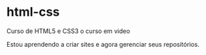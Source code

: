 # html-css
Curso de HTML5 e CSS3 o curso em video

Estou aprendendo a criar sites e agora gerenciar seus repositórios.
